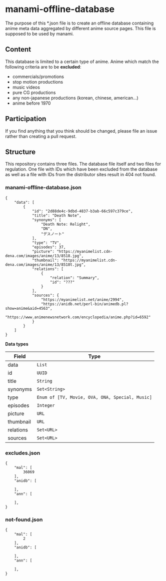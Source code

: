# manami-offline-database
The purpose of this *.json file is to create an offline database containing anime meta data aggregated by different anime source pages. This file is supposed to be used by manami.

## Content
This database is limited to a certain type of anime. Anime which match the following criteria are to be **excluded**:
+ commercials/promotions
+ stop motion productions
+ music videos
+ pure CG productions
+ any non-japanese productions (korean, chinese, american...)
+ anime before 1970

## Participation
If you find anything that you think should be changed, please file an issue rather than creating a pull request.

## Structure
This repository contains three files. The database file itself and two files for regulation. One file with IDs which have been excluded from the database as well as a file with IDs from the distributor sites result in 404 not found.

### manami-offline-database.json
```
{
    "data": [
        {
            "id": "2d88de4c-9dbd-4837-b3ab-66c597c379ce",
            "title": "Death Note",
            "synonyms": [
                "Death Note: Relight",
                "DN",
                "デスノート"
            ],
            "type": "TV",
            "episodes": 37,
            "picture": "https://myanimelist.cdn-dena.com/images/anime/13/8518.jpg",
            "thumbnail": "https://myanimelist.cdn-dena.com/images/anime/13/8518t.jpg",
            "relations": [
                {
                    "relation": "Summary",
                    "id": "???"
                }
            ],
            "sources": {
                "https://myanimelist.net/anime/2994",
                "https://anidb.net/perl-bin/animedb.pl?show=anime&aid=4563",
                "https://www.animenewsnetwork.com/encyclopedia/anime.php?id=6592"
            }
        }
    ]
}
```
**Data types**

| Field | Type |
| --- | --- |
| data | ```List``` |
| id | ```UUID``` |
| title | ```String``` |
| synonyms | ```Set<String>``` |
| type | ```Enum of [TV, Movie, OVA, ONA, Special, Music]``` |
| episodes | ```Integer``` |
| picture | ```URL``` |
| thumbnail | ```URL``` |
| relations | ```Set<URL>``` |
| sources | ```Set<URL>``` |

### excludes.json
```
{
    "mal": [
        36069
    ],
    "anidb": [

    ],
    "ann": [

    ],
}
```

### not-found.json
```
{
    "mal": [
        2
    ],
    "anidb": [

    ],
    "ann": [

    ],
}
```